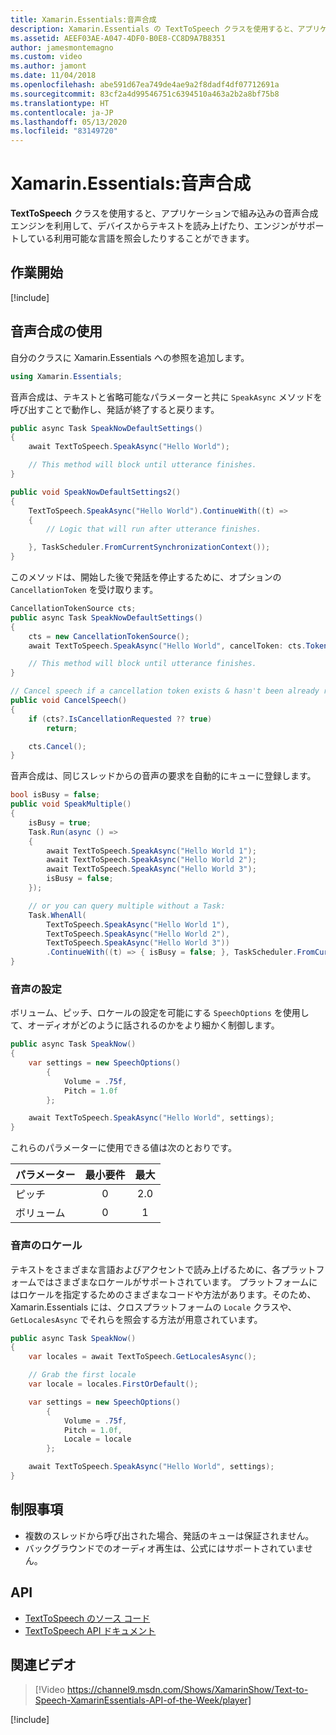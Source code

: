 ```yaml
---
title: Xamarin.Essentials:音声合成
description: Xamarin.Essentials の TextToSpeech クラスを使用すると、アプリケーションで組み込みの音声合成エンジンを利用して、デバイスからテキストを読み上げたり、エンジンがサポートしている利用可能な言語を照会したりすることができます。
ms.assetid: AEEF03AE-A047-4DF0-B0E8-CC8D9A7B8351
author: jamesmontemagno
ms.custom: video
ms.author: jamont
ms.date: 11/04/2018
ms.openlocfilehash: abe591d67ea749de4ae9a2f8dadf4df07712691a
ms.sourcegitcommit: 83cf2a4d99546751c6394510a463a2b2a8bf75b8
ms.translationtype: HT
ms.contentlocale: ja-JP
ms.lasthandoff: 05/13/2020
ms.locfileid: "83149720"
---
```

# <a name="xamarinessentials-text-to-speech"></a>Xamarin.Essentials:音声合成

**TextToSpeech** クラスを使用すると、アプリケーションで組み込みの音声合成エンジンを利用して、デバイスからテキストを読み上げたり、エンジンがサポートしている利用可能な言語を照会したりすることができます。

## <a name="get-started"></a>作業開始

[!include[](~/essentials/includes/get-started.md)]

## <a name="using-text-to-speech"></a>音声合成の使用

自分のクラスに Xamarin.Essentials への参照を追加します。

```csharp
using Xamarin.Essentials;
```

音声合成は、テキストと省略可能なパラメーターと共に `SpeakAsync` メソッドを呼び出すことで動作し、発話が終了すると戻ります。

```csharp
public async Task SpeakNowDefaultSettings()
{
    await TextToSpeech.SpeakAsync("Hello World");

    // This method will block until utterance finishes.
}

public void SpeakNowDefaultSettings2()
{
    TextToSpeech.SpeakAsync("Hello World").ContinueWith((t) =>
    {
        // Logic that will run after utterance finishes.

    }, TaskScheduler.FromCurrentSynchronizationContext());
}
```

このメソッドは、開始した後で発話を停止するために、オプションの `CancellationToken` を受け取ります。

```csharp
CancellationTokenSource cts;
public async Task SpeakNowDefaultSettings()
{
    cts = new CancellationTokenSource();
    await TextToSpeech.SpeakAsync("Hello World", cancelToken: cts.Token);

    // This method will block until utterance finishes.
}

// Cancel speech if a cancellation token exists & hasn't been already requested.
public void CancelSpeech()
{
    if (cts?.IsCancellationRequested ?? true)
        return;

    cts.Cancel();
}
```

音声合成は、同じスレッドからの音声の要求を自動的にキューに登録します。

```csharp
bool isBusy = false;
public void SpeakMultiple()
{
    isBusy = true;
    Task.Run(async () =>
    {
        await TextToSpeech.SpeakAsync("Hello World 1");
        await TextToSpeech.SpeakAsync("Hello World 2");
        await TextToSpeech.SpeakAsync("Hello World 3");
        isBusy = false;
    });

    // or you can query multiple without a Task:
    Task.WhenAll(
        TextToSpeech.SpeakAsync("Hello World 1"),
        TextToSpeech.SpeakAsync("Hello World 2"),
        TextToSpeech.SpeakAsync("Hello World 3"))
        .ContinueWith((t) => { isBusy = false; }, TaskScheduler.FromCurrentSynchronizationContext());
}
```

### <a name="speech-settings"></a>音声の設定

ボリューム、ピッチ、ロケールの設定を可能にする `SpeechOptions` を使用して、オーディオがどのように話されるのかをより細かく制御します。

```csharp
public async Task SpeakNow()
{
    var settings = new SpeechOptions()
        {
            Volume = .75f,
            Pitch = 1.0f
        };

    await TextToSpeech.SpeakAsync("Hello World", settings);
}
```

これらのパラメーターに使用できる値は次のとおりです。

| パラメーター | 最小要件 | 最大 |
| --- | :---: | :---: |
| ピッチ | 0 | 2.0 |
| ボリューム | 0 | 1 |

### <a name="speech-locales"></a>音声のロケール

テキストをさまざまな言語およびアクセントで読み上げるために、各プラットフォームではさまざまなロケールがサポートされています。 プラットフォームにはロケールを指定するためのさまざまなコードや方法があります。そのため、Xamarin.Essentials には、クロスプラットフォームの `Locale` クラスや、`GetLocalesAsync` でそれらを照会する方法が用意されています。

```csharp
public async Task SpeakNow()
{
    var locales = await TextToSpeech.GetLocalesAsync();

    // Grab the first locale
    var locale = locales.FirstOrDefault();

    var settings = new SpeechOptions()
        {
            Volume = .75f,
            Pitch = 1.0f,
            Locale = locale
        };

    await TextToSpeech.SpeakAsync("Hello World", settings);
}
```

## <a name="limitations"></a>制限事項

- 複数のスレッドから呼び出された場合、発話のキューは保証されません。
- バックグラウンドでのオーディオ再生は、公式にはサポートされていません。

## <a name="api"></a>API

- [TextToSpeech のソース コード](https://github.com/xamarin/Essentials/tree/master/Xamarin.Essentials/TextToSpeech)
- [TextToSpeech API ドキュメント](xref:Xamarin.Essentials.TextToSpeech)

## <a name="related-video"></a>関連ビデオ

> [!Video https://channel9.msdn.com/Shows/XamarinShow/Text-to-Speech-XamarinEssentials-API-of-the-Week/player]

[!include[](~/essentials/includes/xamarin-show-essentials.md)]
